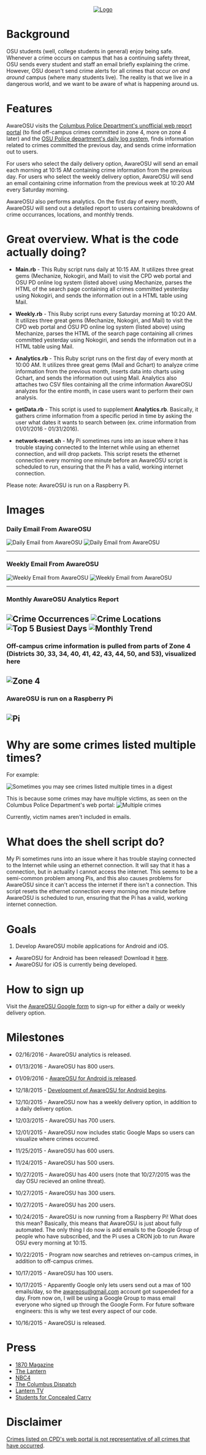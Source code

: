 <p align="center">
 <a href = "http://cailinpitt.github.io/AwareOSU/">
  <img src = "https://raw.githubusercontent.com/CailinPitt/AwareOSUAndroid/master/Images/AwareOSULogo.png" alt = "Logo" title = "Main site" />
 </a>
</p>

# Background
OSU students (well, college students in general) enjoy being safe. Whenever a crime occurs on campus that has a continuing safety threat, OSU sends every student and staff an email briefly explaining the crime. However, OSU doesn't send crime alerts for all crimes that occur *on and around* campus (where many students live). The reality is that we live in a dangerous world, and we want to be aware of what is happening around us.

# Features
AwareOSU visits the [Columbus Police Department's unofficial web report portal](http://www.columbuspolice.org/reports/) (to find off-campus crimes committed in zone 4, more on zone 4 later) and the [OSU Police department's daily log system](http://www.ps.ohio-state.edu/police/daily_log/view.php?date=yesterday), finds information related to crimes committed the previous day, and sends crime information out to users.

For users who select the daily delivery option, AwareOSU will send an email each morning at 10:15 AM containing crime information from the previous day. For users who select the weekly delivery option, AwareOSU will send an email containing crime information from the previous week at 10:20 AM every Saturday morning.

AwareOSU also performs analytics. On the first day of every month, AwareOSU will send out a detailed report to users containing breakdowns of crime occurrances, locations, and monthly trends.

# Great overview. What is the code actually doing?
* **Main.rb** - This Ruby script runs daily at 10:15 AM. It utilizes three great gems (Mechanize, Nokogiri, and Mail) to visit the CPD web portal and OSU PD online log system (listed above) using Mechanize, parses the HTML of the search page containing all crimes committed yesterday using Nokogiri, and sends the information out in a HTML table using Mail.

* **Weekly.rb** - This Ruby script runs every Saturday morning at 10:20 AM. It utilizes three great gems (Mechanize, Nokogiri, and Mail) to visit the CPD web portal and OSU PD online log system (listed above) using Mechanize, parses the HTML of the search page containing all crimes committed yesterday using Nokogiri, and sends the information out in a HTML table using Mail.

* **Analytics.rb** - This Ruby script runs on the first day of every month at 10:00 AM. It utilizes three great gems (Mail and Gchart) to analyze crime information from the previous month, inserts data into charts using Gchart, and sends the information out using Mail. Analytics also attaches two CSV files containing all the crime information AwareOSU analyzes for the entire month, in case users want to perform their own analysis.

* **getData.rb** - This script is used to supplement **Analytics.rb**. Basically, it gathers crime information from a specific period in time by asking the user what dates it wants to search between (ex. crime information from 01/01/2016 - 01/31/2016). 

* **network-reset.sh** - My Pi sometimes runs into an issue where it has trouble staying connected to the Internet while using an ethernet connection, and will drop packets. This script resets the ethernet connection every morning one minute before an AwareOSU script is scheduled to run, ensuring that the Pi has a valid, working internet connection.

Please note: AwareOSU is run on a Raspberry Pi.

# Images
### Daily Email From AwareOSU
![Daily Email from AwareOSU](https://raw.githubusercontent.com/CailinPitt/AwareOSU/master/images/dailyOff.PNG)
![Daily Email from AwareOSU](https://raw.githubusercontent.com/CailinPitt/AwareOSU/master/images/dailyOn.PNG)

<hr>

### Weekly Email From AwareOSU
![Weekly Email from AwareOSU](https://raw.githubusercontent.com/CailinPitt/AwareOSU/master/images/weeklyOff.PNG)
![Weekly Email from AwareOSU](https://raw.githubusercontent.com/CailinPitt/AwareOSU/master/images/weeklyOn.PNG)

<hr>

### Monthly AwareOSU Analytics Report
![Crime Occurrences](https://raw.githubusercontent.com/CailinPitt/AwareOSU/master/images/crimeOccurances.PNG)
![Crime Locations](https://raw.githubusercontent.com/CailinPitt/AwareOSU/master/images/crimeLocations.PNG)
![Top 5 Busiest Days](https://raw.githubusercontent.com/CailinPitt/AwareOSU/master/images/busiestDays.PNG)
![Monthly Trend](https://raw.githubusercontent.com/CailinPitt/AwareOSU/master/images/trend.PNG)
---
### Off-campus crime information is pulled from parts of Zone 4 (Districts 30, 33, 34, 40, 41, 42, 43, 44, 50, and 53), visualized here
![Zone 4](https://raw.githubusercontent.com/CailinPitt/AwareOSU/master/images/zone4.PNG)
---
### AwareOSU is run on a Raspberry Pi
![Pi](https://raw.githubusercontent.com/CailinPitt/AwareOSU/master/images/pi.png)
---
# Why are some crimes listed multiple times?
For example:

![Sometimes you may see crimes listed multiple times in a digest](https://raw.githubusercontent.com/CailinPitt/AwareOSU/master/images/repeat.PNG)

This is because some crimes may have multiple victims, as seen on the Columbus Police Department's web portal:
![Multiple crimes](https://raw.githubusercontent.com/CailinPitt/AwareOSU/master/images/repeat1.PNG)

Currently, victim names aren't included in emails.

# What does the shell script do?
My Pi sometimes runs into an issue where it has trouble staying connected to the Internet while using an ethernet connection. It will say that it has a connection, but in actuality I cannot access the internet. This seems to be a semi-common problem among Pis, and this also causes problems for AwareOSU since it can't access the internet if there isn't a connection. This script resets the ethernet connection every morning one minute before AwareOSU is scheduled to run, ensuring that the Pi has a valid, working internet connection.

# Goals
1. Develop AwareOSU mobile applications for Android and iOS.
  * AwareOSU for Android has been released! Download it [here](https://play.google.com/store/apps/details?id=awareosu.example.cailin.awareosu).
  * AwareOSU for iOS is currently being developed.

# How to sign up
Visit the [AwareOSU Google form](http://goo.gl/forms/Oy5kZ4xHbX) to sign-up for either a daily or weekly delivery option.

# Milestones
* 02/16/2016 - AwareOSU analytics is released.

* 01/13/2016 - AwareOSU has 800 users.

* 01/09/2016 - [AwareOSU for Android is released](https://play.google.com/store/apps/details?id=awareosu.example.cailin.awareosu).

* 12/18/2015 - [Development of AwareOSU for Android begins](https://github.com/CailinPitt/AwareOSUAndroid).

* 12/10/2015 - AwareOSU now has a weekly delivery option, in addition to a daily delivery option.

* 12/03/2015 - AwareOSU has 700 users.

* 12/01/2015 - AwareOSU now includes static Google Maps so users can visualize where crimes occurred.

* 11/25/2015 - AwareOSU has 600 users.

* 11/24/2015 - AwareOSU has 500 users.

* 10/27/2015 - AwareOSU has 400 users (note that 10/27/2015 was the day OSU recieved an online threat).

* 10/27/2015 - AwareOSU has 300 users.

* 10/27/2015 - AwareOSU has 200 users.

* 10/24/2015 - AwareOSU is now running from a Raspberry Pi! What does this mean? Basically, this means that AwareOSU is just about fully automated. The only thing I do now is add emails to the Google Group of people who have subscribed, and the Pi uses a CRON job to run Aware OSU every morning at 10:15.

* 10/22/2015 - Program now searches and retrieves on-campus crimes, in addition to off-campus crimes. 

* 10/17/2015 - AwareOSU has 100 users.

* 10/17/2015 - Apparently Google only lets users send out a max of 100 emails/day, so the awareosu@gmail.com account got suspended for a day. From now on, I will be using a Google Group to mass email everyone who signed up through the Google Form. For future software engineers: this is why we test every aspect of our code.

* 10/16/2015 - AwareOSU is released.

# Press
* [1870 Magazine](http://1870now.com/safe-and-sound-osu-student-designs-crime-notification-service/)
* [The Lantern](http://thelantern.com/2015/12/ohio-state-student-creates-crime-awareness-email-service/)
* [NBC4](http://nbc4i.com/2015/11/24/osu-student-creates-computer-program-to-track-crimes-in-and-around-campus/)
* [The Columbus Dispatch](http://www.dispatch.com/content/stories/local/2015/11/24/app-gathers-osu-area-cop-reports.html)
* [Lantern TV](https://youtu.be/MAaY5FkLQqI?t=1m51s)
* [Students for Concealed Carry](http://concealedcampus.org/2015/10/students-for-concealed-carry-applauds-student-led-crime-awareness-initiative/)

# Disclaimer
[Crimes listed on CPD's web portal is not representative of all crimes that have occurred](http://www.columbuspolice.org/reports/About).
